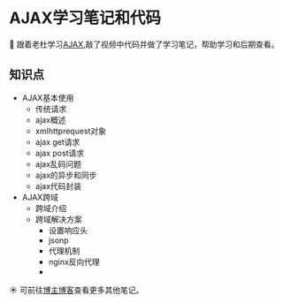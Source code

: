 # AJAX学习笔记和代码
🌈 跟着老杜学习[AJAX](https://www.bilibili.com/video/BV1cR4y1P7B1/?spm_id_from=333.337.search-card.all.click),敲了视频中代码并做了学习笔记，帮助学习和后期查看。

## 知识点
- AJAX基本使用
  - 传统请求
  - ajax概述
  - xmlhttprequest对象
  - ajax get请求
  - ajax post请求
  - ajax乱码问题
  - ajax的异步和同步
  - ajax代码封装
- AJAX跨域
  - 跨域介绍
  - 跨域解决方案
    - 设置响应头
    - jsonp
    - 代理机制
    - nginx反向代理
    - 
☀️ 可前往[博主博客](https://ppgo8.github.io/)查看更多其他笔记。
